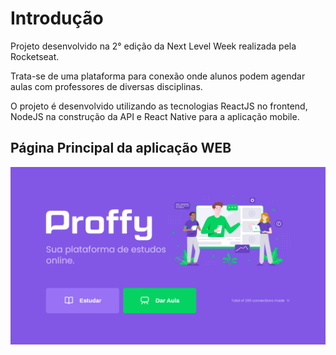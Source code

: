 # Introdução

Projeto desenvolvido na 2° edição da Next Level Week realizada pela Rocketseat.

Trata-se de uma plataforma para conexão onde alunos podem agendar aulas com professores de diversas disciplinas.

O projeto é desenvolvido utilizando as tecnologias ReactJS no frontend, NodeJS na construção da API e React Native para a aplicação mobile.

<h2>Página Principal da aplicação WEB</h2>

![página inicial web](https://github.com/Raffaz92/Proffy/blob/master/Imagens/Main.png)
